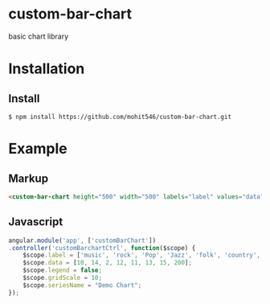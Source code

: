 # custom-bar-chart
basic chart library

# Installation
## Install

    $ npm install https://github.com/mohit546/custom-bar-chart.git

# Example

## Markup

```html
<custom-bar-chart height="500" width="500" labels="label" values="data" legend="legend" gridscale="gridScale" seriesname="seriesName"></custom-bar-chart>
```

## Javascript

```javascript
angular.module('app', ['customBarChart'])
.controller('customBarchartCtrl', function($scope) {
    $scope.label = ['music', 'rock', 'Pop', 'Jazz', 'folk', 'country', 'heavy', 'metal'];
    $scope.data = [10, 14, 2, 12, 11, 13, 15, 200];
    $scope.legend = false;
    $scope.gridScale = 10;
    $scope.seriesName = "Demo Chart";
});
```
